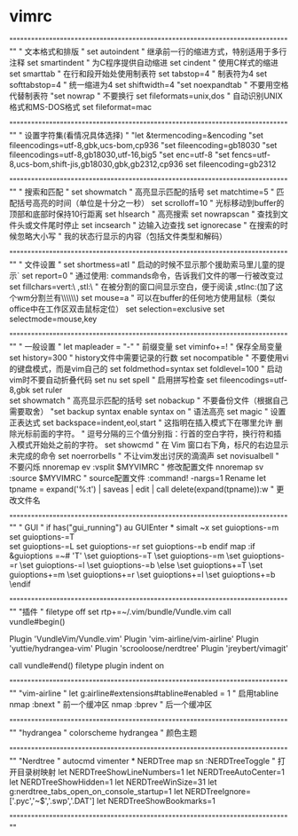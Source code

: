 # vimrc
"""""""""""""""""""""""""""""""""""""""""""""""""""""""""""""""""""""""""""""""
" 文本格式和排版
"
set autoindent 			" 继承前一行的缩进方式，特别适用于多行注释
set smartindent 		" 为C程序提供自动缩进
set cindent 			" 使用C样式的缩进
set smarttab 			" 在行和段开始处使用制表符
set tabstop=4 			" 制表符为4
set softtabstop=4 		" 统一缩进为4
set shiftwidth=4
"set noexpandtab 		" 不要用空格代替制表符
"set nowrap 			" 不要换行
set fileformats=unix,dos 	" 自动识别UNIX格式和MS-DOS格式
set fileformat=mac

"""""""""""""""""""""""""""""""""""""""""""""""""""""""""""""""""""""""""""""""
" 设置字符集(看情况具体选择)
"
"let &termencoding=&encoding
"set fileencodings=utf-8,gbk,ucs-bom,cp936
"set fileencoding=gb18030
"set fileencodings=utf-8,gb18030,utf-16,big5
"set enc=utf-8
"set fencs=utf-8,ucs-bom,shift-jis,gb18030,gbk,gb2312,cp936
set fileencoding=gb2312

"""""""""""""""""""""""""""""""""""""""""""""""""""""""""""""""""""""""""""""""
" 搜索和匹配 
"
set showmatch 			" 高亮显示匹配的括号
set matchtime=5 		" 匹配括号高亮的时间（单位是十分之一秒）
set scrolloff=10  		" 光标移动到buffer的顶部和底部时保持10行距离
set hlsearch 			" 高亮搜索
set nowrapscan 		" 查找到文件头或文件尾时停止
set incsearch 			" 边输入边查找
set ignorecase 			" 在搜索的时候忽略大小写
				" 我的状态行显示的内容（包括文件类型和解码）

"""""""""""""""""""""""""""""""""""""""""""""""""""""""""""""""""""""""""""""""
" 文件设置
"
set shortmess=atI 		" 启动的时候不显示那个援助索马里儿童的提示`
set report=0 			" 通过使用: commands命令，告诉我们文件的哪一行被改变过
set fillchars=vert:\ ,stl:\ 	" 在被分割的窗口间显示空白，便于阅读 ,stlnc:\(加了这个wm分割兰有\\\\\\\\\\\\\)
set mouse=a 			" 可以在buffer的任何地方使用鼠标（类似office中在工作区双击鼠标定位）
set selection=exclusive
set selectmode=mouse,key

"""""""""""""""""""""""""""""""""""""""""""""""""""""""""""""""""""""""""""""""
" 一般设置
"
let mapleader = "-"     " 前缀变量
set viminfo+=! 			" 保存全局变量
set history=300 		" history文件中需要记录的行数
set nocompatible 		" 不要使用vi的键盘模式，而是vim自己的
set foldmethod=syntax
set foldlevel=100    		" 启动vim时不要自动折叠代码
set nu
set spell                       " 启用拼写检查
set fileencodings=utf-8,gbk
set ruler                       
set showmatch 			" 高亮显示匹配的括号 
set nobackup 			" 不要备份文件（根据自己需要取舍） 
"set backup
syntax enable
syntax on 			" 语法高亮 
set magic 			" 设置正表达式
set backspace=indent,eol,start 	" 这指明在插入模式下在哪里允许 <BS> 删除光标前面的字符。
				" 逗号分隔的三个值分别指：行首的空白字符，换行符和插入模式开始处之前的字符。
set showcmd 			" 在 Vim 窗口右下角，标尺的右边显示未完成的命令
set noerrorbells 		" 不让vim发出讨厌的滴滴声
set novisualbell 		" 不要闪烁
nnoremap <leader>ev :vsplit $MYVIMRC<cr>  " 修改配置文件
nnoremap <leader>sv :source $MYVIMRC<cr>  " source配置文件
:command! -nargs=1 Rename let tpname = expand('%:t') | saveas <args> | edit <args> | call delete(expand(tpname)):w  " 更改文件名

"""""""""""""""""""""""""""""""""""""""""""""""""""""""""""""""""""""""""""""""
" GUI
"
if has("gui_running")
au GUIEnter * simalt ~x 
set guioptions-=m  
set guioptions-=T  
set guioptions-=L 
set guioptions-=r 
set guioptions-=b
endif
map <silent> <F2> :if &guioptions =~# 'T' <Bar>
        \set guioptions-=T <Bar>
        \set guioptions-=m <bar>
	\set guioptions-=r <bar>
        \set guioptions-=l <bar>
        \set guioptions-=b <bar>
    \else <Bar>
        \set guioptions+=T <Bar>
        \set guioptions+=m <Bar>
	\set guioptions+=r <bar>
        \set guioptions+=l <bar>
        \set guioptions+=b <bar>
    \endif<CR>

"""""""""""""""""""""""""""""""""""""""""""""""""""""""""""""""""""""""""""""""
"插件
"
filetype off
set rtp+=~/.vim/bundle/Vundle.vim
call vundle#begin()

Plugin 'VundleVim/Vundle.vim'
Plugin 'vim-airline/vim-airline'
Plugin 'yuttie/hydrangea-vim'
Plugin 'scrooloose/nerdtree'
Plugin 'jreybert/vimagit'

call vundle#end()
filetype plugin indent on

"""""""""""""""""""""""""""""""""""""""""""""""""""""""""""""""""""""""""""""""
"vim-airline
"
let g:airline#extensions#tabline#enabled = 1  " 启用tabline
nmap <leader><C-n> :bnext<CR>                 " 前一个缓冲区
nmap <leader><C-p> :bprev<CR>                 " 后一个缓冲区

"""""""""""""""""""""""""""""""""""""""""""""""""""""""""""""""""""""""""""""""
"hydrangea
"
colorscheme hydrangea                        " 颜色主题

"""""""""""""""""""""""""""""""""""""""""""""""""""""""""""""""""""""""""""""""
"Nerdtree
"
autocmd vimenter * NERDTree 
map <leader>sn :NERDTreeToggle<CR>           " 打开目录树映射
let NERDTreeShowLineNumbers=1
let NERDTreeAutoCenter=1
let NERDTreeShowHidden=1
let NERDTreeWinSize=31
let g:nerdtree_tabs_open_on_console_startup=1
let NERDTreeIgnore=['\.pyc','\~$','\.swp','\.DAT']
let NERDTreeShowBookmarks=1

"""""""""""""""""""""""""""""""""""""""""""""""""""""""""""""""""""""""""""""""
